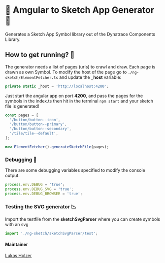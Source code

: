 # 💎 Amgular to Sketch App Generator 💎 

Generates a Sketch App Symbol library out of the Dynatrace Components Library.


## How to get running? 🛵
The generator needs a list of pages (urls) to crawl and draw. 
Each page is drawn as own Symbol. 
To modify the host of the page go to `./ng-sketch/ElementFetcher.ts` and update the **_host** variable:
``` typescript
private static _host = 'http://localhost:4200';
```

Just start the angular app on port **4200**, and pass the pages for the symbols in the index.ts
then hit in the terminal `npm start` and your sketch file is generated!

```typescript
const pages = [
  '/button/button--icon',
  '/button/button--primary',
  '/button/button--secondary',
  '/tile/tile--default',
];

new ElementFetcher().generateSketchFile(pages);
```


### Debugging 🚨
There are some debugging variables specified to modify the console output.

``` javascript
process.env.DEBUG = 'true';
process.env.DEBUG_SVG = 'true';
process.env.DEBUG_BROWSER = 'true'; 
```

### Testing the SVG generator 📉
Import the testfile from the **sketchSvgParser** where you can create symbols with an svg

``` typescript
import './ng-sketch/sketchSvgParser/test';
```

#### Maintainer
[Lukas Holzer](lukas.holzer@dynatrace.com)
